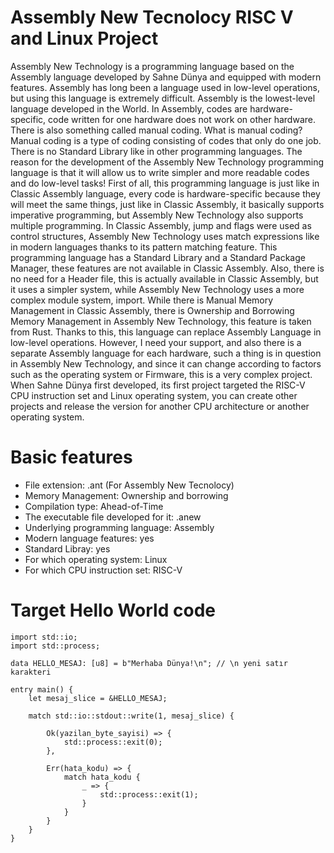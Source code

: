 # Assembly New Tecnolocy RISC V and Linux Project
Assembly New Technology is a programming language based on the Assembly language developed by Sahne Dünya and equipped with modern features. Assembly has long been a language used in low-level operations, but using this language is extremely difficult. Assembly is the lowest-level language developed in the World. In Assembly, codes are hardware-specific, code written for one hardware does not work on other hardware. There is also something called manual coding. What is manual coding? Manual coding is a type of coding consisting of codes that only do one job. There is no Standard Library like in other programming languages. The reason for the development of the Assembly New Technology programming language is that it will allow us to write simpler and more readable codes and do low-level tasks! First of all, this programming language is just like in Classic Assembly language, every code is hardware-specific because they will meet the same things, just like in Classic Assembly, it basically supports imperative programming, but Assembly New Technology also supports multiple programming. In Classic Assembly, jump and flags were used as control structures, Assembly New Technology uses match expressions like in modern languages ​​thanks to its pattern matching feature. This programming language has a Standard Library and a Standard Package Manager, these features are not available in Classic Assembly. Also, there is no need for a Header file, this is actually available in Classic Assembly, but it uses a simpler system, while Assembly New Technology uses a more complex module system, import. While there is Manual Memory Management in Classic Assembly, there is Ownership and Borrowing Memory Management in Assembly New Technology, this feature is taken from Rust. Thanks to this, this language can replace Assembly Language in low-level operations. However, I need your support, and also there is a separate Assembly language for each hardware, such a thing is in question in Assembly New Technology, and since it can change according to factors such as the operating system or Firmware, this is a very complex project. When Sahne Dünya first developed, its first project targeted the RISC-V CPU instruction set and Linux operating system, you can create other projects and release the version for another CPU architecture or another operating system.

# Basic features
* File extension: .ant (For Assembly New Tecnolocy)
* Memory Management: Ownership and borrowing
* Compilation type: Ahead-of-Time
* The executable file developed for it: .anew
* Underlying programming language: Assembly
* Modern language features: yes
* Standard Libray: yes
* For which operating system: Linux
* For which CPU instruction set: RISC-V

# Target Hello World code
```
import std::io;
import std::process;

data HELLO_MESAJ: [u8] = b"Merhaba Dünya!\n"; // \n yeni satır karakteri

entry main() {
    let mesaj_slice = &HELLO_MESAJ;

    match std::io::stdout::write(1, mesaj_slice) {

        Ok(yazilan_byte_sayisi) => {
            std::process::exit(0);
        },

        Err(hata_kodu) => {
            match hata_kodu {
                _ => {
                    std::process::exit(1);
                }
            }
        }
    }
}
